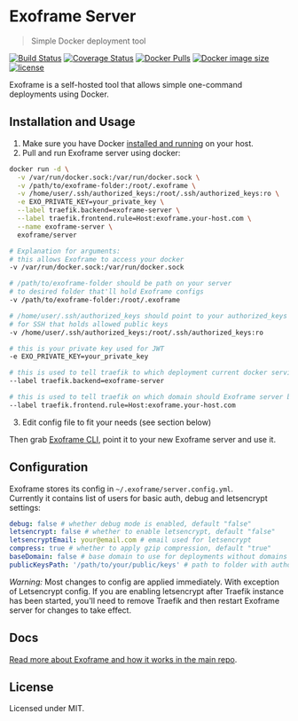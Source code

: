 # Exoframe Server

> Simple Docker deployment tool

[![Build Status](https://travis-ci.org/exoframejs/exoframe-server.svg?branch=master)](https://travis-ci.org/exoframejs/exoframe-server)
[![Coverage Status](https://coveralls.io/repos/github/exoframejs/exoframe-server/badge.svg?branch=master)](https://coveralls.io/github/exoframejs/exoframe-server?branch=master)
[![Docker Pulls](https://img.shields.io/docker/pulls/exoframe/server.svg)](https://hub.docker.com/r/exoframe/server/)
[![Docker image size](https://images.microbadger.com/badges/image/exoframe/server.svg)](https://microbadger.com/images/exoframe/server)
[![license](https://img.shields.io/github/license/mashape/apistatus.svg)](https://opensource.org/licenses/MIT)

Exoframe is a self-hosted tool that allows simple one-command deployments using Docker.

## Installation and Usage

1. Make sure you have Docker [installed and running](https://docs.docker.com/engine/installation/) on your host.
2. Pull and run Exoframe server using docker:

```sh
docker run -d \
  -v /var/run/docker.sock:/var/run/docker.sock \
  -v /path/to/exoframe-folder:/root/.exoframe \
  -v /home/user/.ssh/authorized_keys:/root/.ssh/authorized_keys:ro \
  -e EXO_PRIVATE_KEY=your_private_key \
  --label traefik.backend=exoframe-server \
  --label traefik.frontend.rule=Host:exoframe.your-host.com \
  --name exoframe-server \
  exoframe/server

# Explanation for arguments:
# this allows Exoframe to access your docker
-v /var/run/docker.sock:/var/run/docker.sock

# /path/to/exoframe-folder should be path on your server
# to desired folder that'll hold Exoframe configs
-v /path/to/exoframe-folder:/root/.exoframe

# /home/user/.ssh/authorized_keys should point to your authorized_keys file
# for SSH that holds allowed public keys
-v /home/user/.ssh/authorized_keys:/root/.ssh/authorized_keys:ro

# this is your private key used for JWT
-e EXO_PRIVATE_KEY=your_private_key

# this is used to tell traefik to which deployment current docker service belongs
--label traefik.backend=exoframe-server

# this is used to tell traefik on which domain should Exoframe server be listening
--label traefik.frontend.rule=Host:exoframe.your-host.com
```

3. Edit config file to fit your needs (see section below)

Then grab [Exoframe CLI](https://github.com/exoframejs/exoframe), point it to your new Exoframe server and use it.

## Configuration

Exoframe stores its config in `~/.exoframe/server.config.yml`.  
Currently it contains list of users for basic auth, debug and letsencrypt settings:

```yaml
debug: false # whether debug mode is enabled, default "false"
letsencrypt: false # whether to enable letsencrypt, default "false"
letsencryptEmail: your@email.com # email used for letsencrypt
compress: true # whether to apply gzip compression, default "true"
baseDomain: false # base domain to use for deployments without domains specified, default "false"
publicKeysPath: '/path/to/your/public/keys' # path to folder with authorized_keys, default "~/.ssh"
```

*Warning:* Most changes to config are applied immediately. With exception of Letsencrypt config. If you are enabling letsencrypt after Traefik instance has been started, you'll need to remove Traefik and then restart Exoframe server for changes to take effect.

## Docs

[Read more about Exoframe and how it works in the main repo](https://github.com/exoframejs/exoframe).

## License

Licensed under MIT.
